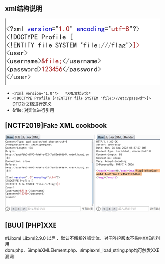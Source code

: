 
## xml结构说明

![Untitled](../../CTF赛题/BUU月赛/attachment/XXE%206cc3380a764c481ea029944ba543a2db/Untitled.png)

- `<?xml version="1.0"?>   *XML文档定义*`
- `<!DOCTYPE Profile [<!ENTITY file SYSTEM "file:///etc/passwd">]>`  DTD对文档进行定义
- &file;   对实体进行引用

## [NCTF2019]Fake XML cookbook

![Untitled](../../CTF赛题/BUU月赛/attachment/XXE%206cc3380a764c481ea029944ba543a2db/Untitled%201.png)

## [BUU] [PHP]XXE 
#Libxml
Libxml2.9.0 以后 ，默认不解析外部实体，对于PHP版本不影响XXE的利用  
dom.php、SimpleXMLElement.php、simplexml_load_string.php均可触发XXE漏洞

